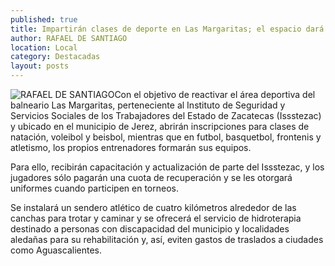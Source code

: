 ```yaml
---
published: true
title: Impartirán clases de deporte en Las Margaritas; el espacio dará también servicio de hidroterapia
author: RAFAEL DE SANTIAGO
location: Local
category: Destacadas
layout: posts
---
```


![RAFAEL DE SANTIAGO](http://i.imgur.com/8zj4oNPm.jpg)Con el objetivo de reactivar el área deportiva del balneario Las Margaritas, perteneciente al Instituto de Seguridad y Servicios Sociales de los Trabajadores del Estado de Zacatecas (Issstezac) y ubicado en el municipio de Jerez, abrirán inscripciones para clases de natación, voleibol y beisbol, mientras que en futbol, basquetbol, frontenis y atletismo, los propios entrenadores formarán sus equipos. 

Para ello, recibirán capacitación y actualización de parte del Issstezac, y los jugadores sólo pagarán una cuota de recuperación y se les otorgará uniformes cuando participen en torneos.

Se instalará un sendero atlético de cuatro kilómetros alrededor de las canchas para trotar y caminar y se ofrecerá el servicio de hidroterapia destinado a personas con discapacidad del municipio y localidades aledañas para su rehabilitación y, así, eviten gastos de traslados a ciudades como Aguascalientes.
